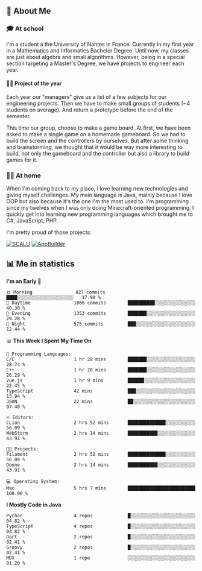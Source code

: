 ## 👀 About Me

### 🎓 At school

I'm a student a the University of Nantes in France. Currently in my first year in a Mathematics and Informatics Bachelor Degree. Until now, my classes are just about algebra and small algorithms. However, being in a special section targeting a Master's Degree, we have projects to engineer each year. 

#### 🔧🔬 Project of the year

Each year our "managers" give us a list of a few subjects for our engineering projects. Then we have to make small groups of students (~4 students on average). And return a prototype before the end of the semester.

This time our group, choose to make a game board. At first, we have been asked to make a single game on a homemade gameboard. So we had to build the screen and the controllers by ourselves. 
But after some thinking and brainstorming, we thought that it would be way more interesting to build, not only the gameboard and the controller but also a library to build games for it.

### 👨‍💻 At home

When I'm coming back to my place, I love learning new technologies and giving myself challenges. My main language is Java, mainly because I love OOP but also because it's the one I'm the most used to. I'm programming since my twelves when I was only doing Minecraft-oriented programming.  I quickly get into learning new programming languages which brought me to C#, JavaScript, PHP. 

I'm pretty proud of those projects:

[![SCALU](https://github-readme-stats.vercel.app/api/pin?username=renardfute&repo=SCALU)](https://github.com/renardfute/scalu)
[![AppBuilder](https://github-readme-stats.vercel.app/api/pin?username=pulsedev2&repo=AppBuilder)](https://github.com/pulsedev2/AppBuilder)

## 📊 Me in statistics
<!--START_SECTION:waka-->
**I'm an Early 🐤** 

```text
🌞 Morning                827 commits         ████░░░░░░░░░░░░░░░░░░░░░   17.90 % 
🌆 Daytime                1866 commits        ██████████░░░░░░░░░░░░░░░   40.38 % 
🌃 Evening                1353 commits        ███████░░░░░░░░░░░░░░░░░░   29.28 % 
🌙 Night                  575 commits         ███░░░░░░░░░░░░░░░░░░░░░░   12.44 % 
```


📊 **This Week I Spent My Time On** 

```text
💬 Programming Languages: 
C/C                      1 hr 28 mins        ███████░░░░░░░░░░░░░░░░░░   28.74 % 
C++                      1 hr 20 mins        ███████░░░░░░░░░░░░░░░░░░   26.29 % 
Vue.js                   1 hr 9 mins         ██████░░░░░░░░░░░░░░░░░░░   22.45 % 
TypeScript               42 mins             ███░░░░░░░░░░░░░░░░░░░░░░   13.94 % 
JSON                     22 mins             ██░░░░░░░░░░░░░░░░░░░░░░░   07.48 % 

🔥 Editors: 
CLion                    2 hrs 52 mins       ██████████████░░░░░░░░░░░   56.09 % 
WebStorm                 2 hrs 14 mins       ███████████░░░░░░░░░░░░░░   43.91 % 

🐱‍💻 Projects: 
Filament                 2 hrs 52 mins       ██████████████░░░░░░░░░░░   56.09 % 
Doone                    2 hrs 14 mins       ███████████░░░░░░░░░░░░░░   43.91 % 

💻 Operating System: 
Mac                      5 hrs 7 mins        █████████████████████████   100.00 % 
```

**I Mostly Code in Java** 

```text
Python                   4 repos             █░░░░░░░░░░░░░░░░░░░░░░░░   04.82 % 
TypeScript               4 repos             █░░░░░░░░░░░░░░░░░░░░░░░░   04.82 % 
Dart                     2 repos             █░░░░░░░░░░░░░░░░░░░░░░░░   02.41 % 
Groovy                   2 repos             █░░░░░░░░░░░░░░░░░░░░░░░░   02.41 % 
MDX                      1 repo              ░░░░░░░░░░░░░░░░░░░░░░░░░   01.20 % 
```




<!--END_SECTION:waka-->
